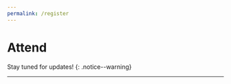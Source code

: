 ```yaml
---
permalink: /register
---
```


# Attend

Stay tuned for updates!
{: .notice--warning}

---

<!-- ## Registration

In-person participant must **register before July 7th** to be allowed entry in the workshop building!
{: .notice--warning}

Registration via [eventbrite](https://www.eventbrite.com/e/hotcarbon-2025-workshop-tickets-1431566557109).

## Location

Workshop location: [Microsoft New England Research & Development Center (NERD)](https://www.microsoft.com/en-us/research/lab/microsoft-research-new-england/) -->



<!-- ## Accommodation

You may consider the following options.

- Near the ocean
  - [Dream Inn](https://www.google.com/maps/place/Dream+Inn/@36.9618626,-122.0276693,17z/data=!3m1!5s0x808e6a9a853371b7:0xf51e9a549bbdaed8!4m9!3m8!1s0x808e6a9aa1e74bc5:0x38944b9cb5b5860b!5m2!4m1!1i2!8m2!3d36.9618583!4d-122.0250944!16s%2Fm%2F098jfd9?entry=ttu)
  - [Sea & Sand Inn](https://www.google.com/maps/place/Sea+%26+Sand+Inn/@36.9618626,-122.0276693,17z/data=!4m9!3m8!1s0x808e6a9a97339a6f:0xa34ec9166670bf53!5m2!4m1!1i2!8m2!3d36.960846!4d-122.0254525!16s%2Fg%2F1thq5jd5?entry=ttu)
- Closer to campus and usually more affordable.  
Those are within walking distance from a bus stop with routes that go through campus (Lyft/Uber also work fine).
  - [Fairfield Inn & Suites Santa Cruz](https://www.google.com/maps/place/Fairfield+Inn+%26+Suites+Santa+Cruz/@36.9644078,-122.0502875,15z/data=!4m10!3m9!1s0x808e6a757a37e523:0xfe42c55c1f349dfb!5m3!1s2024-06-23!4m1!1i2!8m2!3d36.9600579!4d-122.058664!16s%2Fg%2F11bwyscd18?entry=ttu)
  - [Hampton Inn Santa Cruz West](https://www.google.com/maps/place/Hampton+Inn+Santa+Cruz+West/@36.9611709,-122.0515901,17z/data=!4m10!3m9!1s0x808e6a79d278c337:0xd3a06be9e569046c!5m3!1s2024-06-23!4m1!1i2!8m2!3d36.9611666!4d-122.0490152!16s%2Fg%2F11hf62yzlr?entry=ttu)
  - [Mission Inn & Suites](https://www.google.com/maps/place/Mission+Inn+%26+Suites/@36.9619491,-122.0494868,17z/data=!4m10!3m9!1s0x808e6a79abd3ab33:0x50d0885089c6f496!5m3!1s2024-06-23!4m1!1i2!8m2!3d36.9619448!4d-122.0469119!16s%2Fg%2F1tftlftp?entry=ttu)  

## Travel

The Hay Barn is located at [94 Ranch View Road](https://goo.gl/maps/3mAGwHpGuE9196zh8), near the base of campus.
This [campus map](https://cowellhaybarn.ucsc.edu/resources/haybarn-guest%20parking%20map.pdf) shows the nearest bus stops and parking lots.

If you drive, UCSC will have parking attendants stationed at Lot 116, where attendees can purchase a parking pass for $10 from the attendant __between 7:30 and 9:30am__.
This parking lot is a ~5-minute walk from the Haybarn venue.

People who arrive __after 9:30__ can still park at the same cost, but they must visit the UCSC Transportation And Parking Services office to buy the permit.

There are also a limited number of ParkMobile spots in the area that people are welcome to use.

 -->